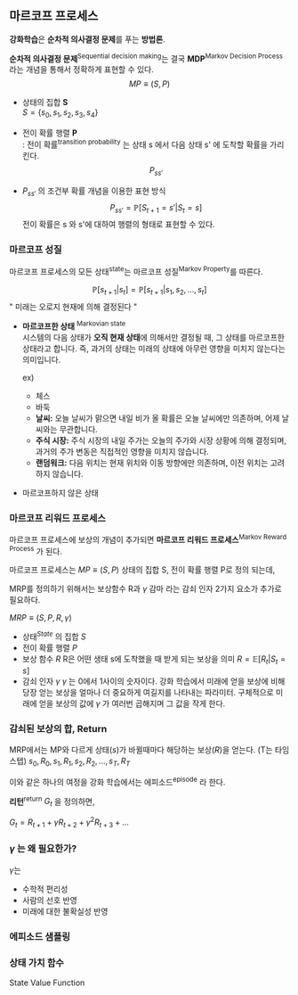 
## 마르코프 프로세스

**강화학습**은 **순차적 의사결정 문제**를 푸는 **방법론**.

**순차적 의사결정 문제**<sup>Sequential decision making</sup>는 결국 **MDP**<sup>Markov Decision Process</sup> 라는 개념을 통해서 정확하게 표현할 수 있다.
$$MP \equiv (S, P)$$
- 상태의 집합 **S** <br>
	$S= \{s_0, s_1, s_2, s_3, s_4 \}$


- 전이 확률 행렬 **P** <br>
	: 전이 확률<sup>transition probability</sup> 는 상태 s 에서 다음 상태 s' 에 도착할 확률을 가리킨다. <br>
	$$P_{ss'}$$
- $P_{ss'}$ 의 조건부 확률 개념을 이용한 표현 방식 <br>
	$$P_{ss'} = \mathbb{P}[S_{t+1} = s'|S_t = s]$$
	전이 확률은 s 와 s'에 대하여 행렬의 형태로 표현할 수 있다.


### 마르코프 성질
마르코프 프로세스의 모든 상태<sup>state</sup>는 마르코프 성질<sup>Markov Property</sup>를 따른다.

$$\mathbb{P}[s_{t+1}|s_t] = \mathbb{P}[s_{t+1}|s_1, s_2,...,s_t]$$
" 미래는 오로지 현재에 의해 결정된다 "


- **마르코프한 상태** <sup>Markovian state</sup> <br>
	시스템의 다음 상태가 **오직 현재 상태**에 의해서만 결정될 때, 그 상태를 마르코프한 상태라고 합니다. 즉, 과거의 상태는 미래의 상태에 아무런 영향을 미치지 않는다는 의미입니다.
	
	ex) 
	- 체스
	- 바둑
	- **날씨:** 오늘 날씨가 맑으면 내일 비가 올 확률은 오늘 날씨에만 의존하며, 어제 날씨와는 무관합니다.
	- **주식 시장:** 주식 시장의 내일 주가는 오늘의 주가와 시장 상황에 의해 결정되며, 과거의 주가 변동은 직접적인 영향을 미치지 않습니다.
	- **랜덤워크:** 다음 위치는 현재 위치와 이동 방향에만 의존하며, 이전 위치는 고려하지 않습니다.


- 마르코프하지 않은 상태


### 마르코프 리워드 프로세스
마르코프 프로세스에 보상의 개념이 추가되면 **마르코프 리워드 프로세스**<sup>Markov Reward Process</sup> 가 된다.

마르코프 프로세스는 $MP \equiv (S, P)$ 상태의 집합 S, 전이 확률 행렬 P로 정의 되는데, 

MRP를 정의하기 위해서는 보상함수 R과 $\gamma$ 감마 라는 감쇠 인자 2가지 요소가 추가로 필요하다.

$MRP \equiv (S, P, R, \gamma )$ 

- 상태$^{State}$ 의 집합 $S$
- 전이 확률 행렬 $P$
- 보상 함수 $R$
	R은 어떤 생태 s에 도착했을 때 받게 되는 보상을 의미
	$R = \mathbb{E}[R_t|S_t = s]$
- 감쇠 인자  $\gamma$ 
	$\gamma$ 는 0에서 1사이의 숫자이다. 강화 학습에서 미래에 얻을 보상에 비해 당장 얻는 보상을 얼마나 더 중요하게 여길지를 나타내는 파라미터.
	구체적으로 미래에 얻을 보상의 값에 $\gamma$ 가 여러번 곱해지며 그 값을 작게 한다.


### 감쇠된 보상의 합, Return

MRP에서는 MP와 다르게 상태($s$)가 바뀔때마다 해당하는 보상($R$)을 얻는다. (T는 타임스텝)
$s_0, R_0, s_1, R_1, s_2, R_2,..., s_T, R_T$

이와 같은 하나의 여정을 강화 학습에서는 에피소드<sup>episode</sup> 라 한다.

**리턴**<sup>return</sup> $G_t$ 을 정의하면,

$G_t = R_{t+1}+\gamma R_{t+2}+\gamma^2 R_{t+3}+...$


### $\gamma$ 는 왜 필요한가?
$\gamma$는 

- 수학적 편리성
- 사람의 선호 반영
- 미래에 대한 불확실성 반영


### 에피소드 샘플링


### 상태 가치 함수
State Value Function
